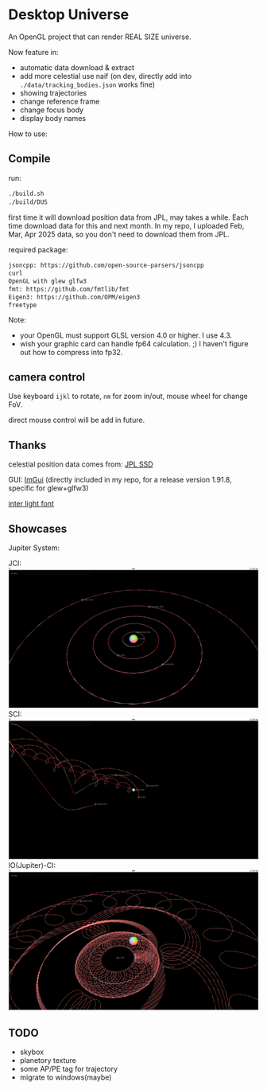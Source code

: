 # Desktop Universe

An OpenGL project that can render REAL SIZE universe.

Now feature in:
- automatic data download & extract
- add more celestial use naif (on dev, directly add into `./data/tracking_bodies.json` works fine)
- showing trajectories
- change reference frame
- change focus body
- display body names

How to use:

## Compile

run:

```sh
./build.sh
./build/DUS
```

first time it will download position data from JPL, may takes a while. Each time download data for this and next month. In my repo, I uploaded Feb, Mar, Apr 2025 data, so you don't need to download them from JPL.

required package:

```
jsoncpp: https://github.com/open-source-parsers/jsoncpp
curl
OpenGL with glew glfw3
fmt: https://github.com/fmtlib/fmt
Eigen3: https://github.com/OPM/eigen3
freetype
```

Note:
- your OpenGL must support GLSL version 4.0 or higher. I use 4.3.
- wish your graphic card can handle fp64 calculation. ;) I haven't figure out how to compress into fp32.

## camera control

Use keyboard `ijkl` to rotate, `nm` for zoom in/out, mouse wheel for change FoV.

direct mouse control will be add in future.

## Thanks

celestial position data comes from: [JPL SSD](https://ssd.jpl.nasa.gov/)

GUI: [ImGui](https://github.com/ocornut/imgui) (directly included in my repo, for a release version 1.91.8, specific for glew+glfw3)

[inter light font](https://github.com/rsms/inter)

## Showcases

Jupiter System:

JCI:
![](./img/j_j.png)
SCI:
![](./img/s_j.png)
IO(Jupiter)-CI:
![](./img/io_j.png)

## TODO

- skybox
- planetory texture
- some AP/PE tag for trajectory
- migrate to windows(maybe)